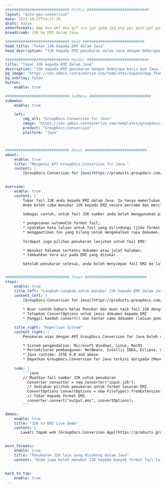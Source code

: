 ```yaml
---
############################# Static ############################
layout: "auto-gen-conversion"
date: 2023-10-27T14:17:29
draft: false
otherformats: bmp dcm emf emz gif ico jp2 jpeg jpg png pps ppsx ppt pptx psb psd svg svgz tga tif tiff webp wmf wmz
breadcrumb: J2K ke EMZ dalam Java

############################# Head ############################
head_title: "Tukar J2K kepada EMZ dalam Java"
head_description: "J2K kepada EMZ penukaran dalam Java dengan beberapa baris kod. Tukar lebih 160 format fail menggunakan API penukaran dokumen GroupDocs untuk Java"

############################# Header ############################
title: "Tukar J2K kepada EMZ dalam Java"
description: "J2K kepada EMZ penukaran dengan beberapa baris kod Java."
bg_image: "https://cms.admin.containerize.com/templates/aspose/App_Themes/V3/images/bg/header1.png"
bg_overlay: false
button:
    enable: true

############################# SubMenu ############################
submenu:
    enable: true

    left:
        img_alt: "GroupDocs.Conversion for Java"
        image: "https://cms.admin.containerize.com/templates/groupdocs/images/product-logos/90x90-noborder/groupdocs-conversion-java.png"
        product: "GroupDocs.Conversion"
        platform: "Java"



############################# About ############################
about:
    enable: true
    title: "Mengenai API GroupDocs.Conversion for Java."
    content: |
        [GroupDocs.Conversion for Java](https://products.groupdocs.com/conversion/java/) ialah API penukaran format fail lanjutan untuk menukar antara imej popular dan format dokumen seperti Microsoft Office, OpenDocument, PDF, HTML, e-mel, CAD. dan banyak lagi dengan hanya beberapa baris kod. API asli secara automatik mengesan format dokumen asal dan menawarkan banyak pilihan untuk menyesuaikan dokumen yang ditukar. Bersama-sama dengan fungsi mengekstrak maklumat daripada dokumen, ia juga menyokong caching hasil penukaran ke cakera tempatan secara lalai. Walau bagaimanapun, sebarang jenis storan cache boleh disokong dengan melaksanakan antara muka yang sesuai - Amazon S3, Dropbox, Google Drive, Windows Azure, Reddis atau mana-mana yang lain.
    

overview:
    enable: true
    content: |
        Tukar fail J2K anda kepada EMZ dalam Java. Ia hanya memerlukan beberapa baris kod Java pada mana-mana platform pilihan anda, seperti Windows, Linux, macOS.
        Anda boleh cuba menukar J2K kepada EMZ secara percuma dan menilai kualiti hasil penukaran. Bersama-sama dengan skrip penukaran fail mudah, anda boleh mencuba pilihan yang lebih canggih untuk memuatkan fail sumber J2K dan menyimpan output EMZ. 
        
        Sebagai contoh, untuk fail J2K sumber anda boleh menggunakan pilihan pemuatan berikut:

        * pengesanan automatik format fail;
        * nyatakan kata laluan untuk fail yang dilindungi (jika format fail menyokongnya);
        * menggantikan fon yang hilang untuk mengekalkan rupa dokumen.
        
        Terdapat juga pilihan penukaran lanjutan untuk fail EMZ:

        * menukar halaman tertentu dokumen atau julat halaman;
        * tambahkan tera air pada EMZ yang ditukar.

        Setelah penukaran selesai, anda boleh menyimpan fail EMZ ke laluan fail setempat anda atau ke mana-mana storan pihak ketiga seperti FTP, Amazon S3, Google Drive, Dropbox dll. Sila ambil perhatian - untuk menukar J2K kepada EMZ, anda tidak perlu memasang sebarang perisian tambahan, seperti MS Office, Open Office, Adobe Acrobat Reader dsb.


############################# Steps ############################
steps:
    enable: true
    title_left: "Langkah-langkah untuk menukar J2K kepada EMZ dalam Java"
    content_left: |
        [GroupDocs.Conversion for Java](https://products.groupdocs.com/conversion/java/) membenarkan pembangun menukar fail J2K kepada EMZ dengan mudah dengan beberapa baris kod.
        
        * Buat contoh baharu kelas Penukar dan muat naik fail J2K dengan laluan penuh
        * Tetapkan ConvertOptions untuk jenis dokumen kepada EMZ
        * Panggil kaedah convert() dan hantar nama dokumen (laluan penuh) dan format (EMZ) sebagai parameter

    title_right: "Keperluan Sistem"
    content_right: |
        Penukaran asas dengan API GroupDocs.Conversion for Java boleh dilakukan dengan hanya beberapa baris kod. API kami disokong pada semua platform dan sistem pengendalian utama. Sebelum melaksanakan kod di bawah, pastikan anda mempunyai prasyarat berikut dipasang pada sistem anda.

        * Sistem pengendalian: Microsoft Windows, Linux, MacOS
        * Persekitaran pembangunan: NetBeans, Intellij IDEA, Eclipse, etc.
        * Java runtime: J2SE 6.0 and above
        * Dapatkan GroupDocs.Conversion for Java terkini daripada [Maven](https://repository.groupdocs.com/webapp/#/artifacts/browse/tree/General/repo/com/groupdocs/groupdocs-conversion)
         
    code: |
        ```java    
        // Muatkan fail sumber J2K untuk penukaran
          Converter converter = new Converter("input.j2k");
          // Sediakan pilihan penukaran untuk format sasaran EMZ
          ConvertOptions convertOptions = new FileType().fromExtension("emz").getConvertOptions();
          // Tukar kepada format EMZ.
          converter.convert("output.emz", convertOptions);
        ```

demos:
    enable: true
    title: "J2K to EMZ Live Demo"
    content: |
       Lawati tapak web [GroupDocs.Conversion App](https://products.groupdocs.app/conversion/family) kami dan cuba J2K kepada EMZ penukaran sekarang. Demo percuma mempunyai faedah berikut
          

more_formats:
    enable: true
    title: "Penukaran J2K lain yang disokong dalam Java"
    content: "Anda juga boleh menukar J2K kepada banyak format fail lain. Sila lihat senarai di bawah."
       
       
back_to_top:
    enable: true
---
```

